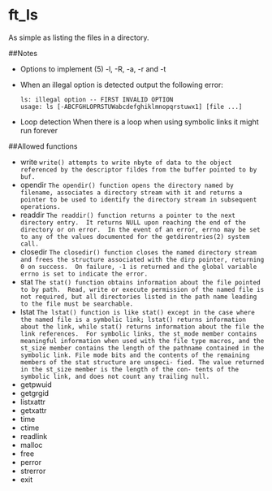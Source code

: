 # ft_ls
As simple as listing the files in a directory.

##Notes

- Options to implement (5)
	-l, -R, -a, -r and -t

- When an illegal option is detected output the following error:
	```
	ls: illegal option -- FIRST INVALID OPTION
	usage: ls [-ABCFGHLOPRSTUWabcdefghiklmnopqrstuwx1] [file ...]
	```
- Loop detection
	When there is a loop when using symbolic links it might run forever

##Allowed functions
- write
	`write() attempts to write nbyte of data to the object referenced by the
     descriptor fildes from the buffer pointed to by buf.`
- opendir
	`The opendir() function opens the directory named by filename, associates
    a directory stream with it and returns a pointer to be used to identify
    the directory stream in subsequent operations.`
- readdir
	`The readdir() function returns a pointer to the next directory entry.  It
	returns NULL upon reaching the end of the directory or on error.  In the
	event of an error, errno may be set to any of the values documented for
	the getdirentries(2) system call.`
- closedir
	`The closedir() function closes the named directory stream and frees the
	structure associated with the dirp pointer, returning 0 on success.  On
	failure, -1 is returned and the global variable errno is set to indicate
	the error.`
- stat
	`The stat() function obtains information about the file pointed to by
	path.  Read, write or execute permission of the named file is not
	required, but all directories listed in the path name leading to the file
	must be searchable.`
- lstat
	`The lstat() function is like stat() except in the case where the named
	file is a symbolic link; lstat() returns information about the link,
	while stat() returns information about the file the link references.  For
	symbolic links, the st_mode member contains meaningful information when
	used with the file type macros, and the st_size member contains the
	length of the pathname contained in the symbolic link. File mode bits and
	the contents of the remaining members of the stat structure are unspeci-
	fied. The value returned in the st_size member is the length of the con-
	tents of the symbolic link, and does not count any trailing null.`
- getpwuid
- getgrgid
- listxattr
- getxattr
- time
- ctime
- readlink
- malloc
- free
- perror
- strerror
- exit
